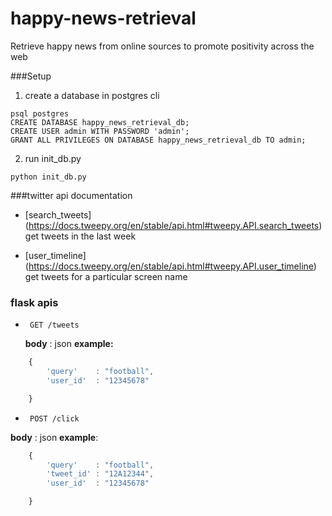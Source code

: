 # happy-news-retrieval
Retrieve happy news from online sources to promote positivity across the web


###Setup
1. create a database in postgres cli
```
psql postgres
CREATE DATABASE happy_news_retrieval_db;
CREATE USER admin WITH PASSWORD 'admin';
GRANT ALL PRIVILEGES ON DATABASE happy_news_retrieval_db TO admin;
```
2. run init_db.py
```
python init_db.py
```

###twitter api documentation

 - [search_tweets] (https://docs.tweepy.org/en/stable/api.html#tweepy.API.search_tweets)
 	get tweets in the last week

 - [user_timeline] (https://docs.tweepy.org/en/stable/api.html#tweepy.API.user_timeline)
    get tweets for a particular screen name 


 ### flask apis
 
 - ```http
 	GET /tweets 
 	```

   **body** : json
   **example:** 
```javascript
  	{
  		'query'    : "football",
  		'user_id'  : "12345678"

  	}
```

 - ```http
 	POST /click
   ```   

  **body**   : json
  **example**: 
```javascript
  	{
  		'query'    : "football",
  		'tweet_id' : "12A12344",
  		'user_id'  : "12345678"

  	}
```
